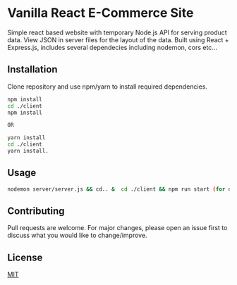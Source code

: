 # Vanilla React E-Commerce Site

Simple react based website with temporary Node.js API for serving product data. View JSON in server files for the layout of the data.
Built using React + Express.js, includes several dependecies including nodemon, cors etc...

## Installation

Clone repository and use npm/yarn to install required dependencies.

```bash
npm install 
cd ./client
npm install

OR

yarn install
cd ./client
yarn install.
```

## Usage

```bash
nodemon server/server.js && cd.. &  cd ./client && npm run start (for development purposes).
```

## Contributing
Pull requests are welcome. For major changes, please open an issue first to discuss what you would like to change/improve. 


## License
[MIT](https://choosealicense.com/licenses/mit/)
